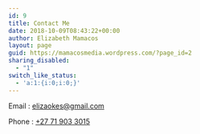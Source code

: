 ```yaml
---
id: 9
title: Contact Me
date: 2018-10-09T08:43:22+00:00
author: Elizabeth Mamacos
layout: page
guid: https://mamacosmedia.wordpress.com/?page_id=2
sharing_disabled:
  - "1"
switch_like_status:
  - 'a:1:{i:0;i:0;}'
---
```

Email : <elizaokes@gmail.com>

Phone : [+27 71 903 3015](tel:+27719033015)